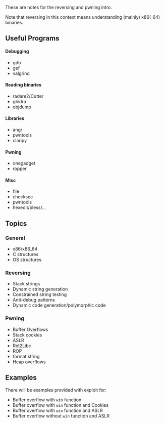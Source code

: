 These are notes for the reversing and pwning intro.

Note that reversing in this context means understanding (mainly) x86(_64) binaries.

## Useful Programs

#### Debugging
* gdb
* gef
* valgrind

#### Reading binaries
* radare2/Cutter
* ghidra
* objdump

#### Libraries
* angr
* pwntools
* claripy

#### Pwning
* onegadget
* ropper

#### Misc
* file
* checksec
* pwntools
* hexedit/bless/...

## Topics

### General
* x86/x86_64
* C structures
* OS structures

### Reversing
* Stack strings
* Dynamic string generation
* Constrained string testing
* Anti-debug patterns
* Dynamic code generation/polymorphic code

### Pwning
* Buffer Overflows
* Stack cookies
* ASLR
* Ret2Libc
* ROP
* format string
* Heap overflows

## Examples
There will be examples provided with exploit for:
* Buffer overflow with `win` function
* Buffer overflow with `win` function and Cookies
* Buffer overflow with `win` function and ASLR
* Buffer overflow without `win` function and ASLR
